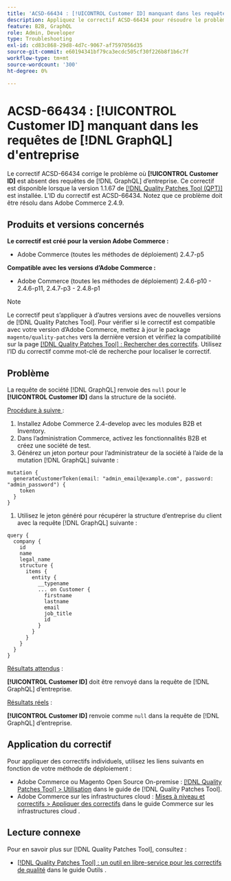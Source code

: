 ```yaml
---
title: 'ACSD-66434 : [!UICONTROL Customer ID] manquant dans les requêtes  [!DNL GraphQL]  société'
description: Appliquez le correctif ACSD-66434 pour résoudre le problème d’Adobe Commerce où [!UICONTROL Customer ID] est absent des requêtes  [!DNL GraphQL]  la société.
feature: B2B, GraphQL
role: Admin, Developer
type: Troubleshooting
exl-id: cd83c868-29d8-4d7c-9067-af7597056d35
source-git-commit: e60194341bf79ca3ecdc505cf30f226b8f1b6c7f
workflow-type: tm+mt
source-wordcount: '300'
ht-degree: 0%

---
```


# ACSD-66434 : [!UICONTROL Customer ID] manquant dans les requêtes de [!DNL GraphQL] d&#39;entreprise

Le correctif ACSD-66434 corrige le problème où **[!UICONTROL Customer ID]** est absent des requêtes de [!DNL GraphQL] d’entreprise. Ce correctif est disponible lorsque la version 1.1.67 de [[!DNL Quality Patches Tool (QPT)]](/help/tools/quality-patches-tool/quality-patches-tool-to-self-serve-quality-patches.md) est installée. L’ID du correctif est ACSD-66434. Notez que ce problème doit être résolu dans Adobe Commerce 2.4.9.

## Produits et versions concernés

**Le correctif est créé pour la version Adobe Commerce :**

* Adobe Commerce (toutes les méthodes de déploiement) 2.4.7-p5

**Compatible avec les versions d’Adobe Commerce :**

* Adobe Commerce (toutes les méthodes de déploiement) 2.4.6-p10 - 2.4.6-p11, 2.4.7-p3 - 2.4.8-p1

>[!NOTE]
>
>Le correctif peut s’appliquer à d’autres versions avec de nouvelles versions de [!DNL Quality Patches Tool]. Pour vérifier si le correctif est compatible avec votre version d’Adobe Commerce, mettez à jour le package `magento/quality-patches` vers la dernière version et vérifiez la compatibilité sur la page [[!DNL Quality Patches Tool] : Rechercher des correctifs](https://experienceleague.adobe.com/tools/commerce-quality-patches/index.html?lang=fr). Utilisez l’ID du correctif comme mot-clé de recherche pour localiser le correctif.

## Problème

La requête de société [!DNL GraphQL] renvoie des `null` pour le **[!UICONTROL Customer ID]** dans la structure de la société.

<u>Procédure à suivre </u> :

1. Installez Adobe Commerce 2.4-develop avec les modules B2B et Inventory.
1. Dans l’administration Commerce, activez les fonctionnalités B2B et créez une société de test.
1. Générez un jeton porteur pour l’administrateur de la société à l’aide de la mutation [!DNL GraphQL] suivante :

```
mutation {
  generateCustomerToken(email: "admin_email@example.com", password: "admin_password") {
    token
  }
}
```

1. Utilisez le jeton généré pour récupérer la structure d’entreprise du client avec la requête [!DNL GraphQL] suivante :

```
query {
  company {
    id
    name
    legal_name
    structure {
      items {
        entity {
          __typename
          ... on Customer {
            firstname
            lastname
            email
            job_title
            id
          }
        }
      }
    }
  }
}
```

<u>Résultats attendus</u> :

**[!UICONTROL Customer ID]** doit être renvoyé dans la requête de [!DNL GraphQL] d’entreprise.

<u>Résultats réels</u> :

**[!UICONTROL Customer ID]** renvoie comme `null` dans la requête de [!DNL GraphQL] d’entreprise.

## Application du correctif

Pour appliquer des correctifs individuels, utilisez les liens suivants en fonction de votre méthode de déploiement :

* Adobe Commerce ou Magento Open Source On-premise : [[!DNL Quality Patches Tool] > Utilisation](/help/tools/quality-patches-tool/usage.md) dans le guide de [!DNL Quality Patches Tool].
* Adobe Commerce sur les infrastructures cloud : [Mises à niveau et correctifs > Appliquer des correctifs](https://experienceleague.adobe.com/docs/commerce-cloud-service/user-guide/develop/upgrade/apply-patches.html?lang=fr) dans le guide Commerce sur les infrastructures cloud .

## Lecture connexe

Pour en savoir plus sur [!DNL Quality Patches Tool], consultez :

* [[!DNL Quality Patches Tool] : un outil en libre-service pour les correctifs de qualité](/help/tools/quality-patches-tool/quality-patches-tool-to-self-serve-quality-patches.md) dans le guide Outils .
